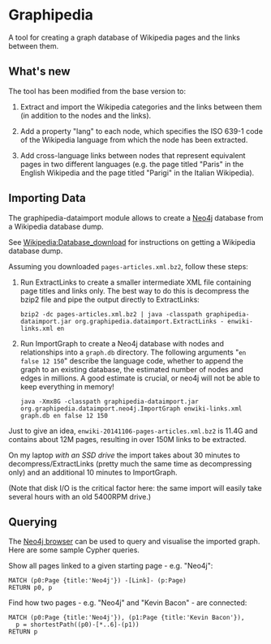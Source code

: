 Graphipedia
===========

A tool for creating a graph database of Wikipedia pages and the links between them.

What's new
--------------

The tool has been modified from the base version to:

1. Extract and import the Wikipedia categories and the links between them (in addition to the nodes and
the links).

2. Add a property "lang" to each node, which specifies the ISO 639-1 code of the Wikipedia language 
from which the node has been extracted.

3. Add cross-language links between nodes that represent equivalent pages in two different languages (e.g. the page titled "Paris" in the English Wikipedia and the page titled "Parigi" in the Italian Wikipedia).


Importing Data
--------------

The graphipedia-dataimport module allows to create a [Neo4j](http://neo4j.org)
database from a Wikipedia database dump.

See [Wikipedia:Database_download](http://en.wikipedia.org/wiki/Wikipedia:Database_download)
for instructions on getting a Wikipedia database dump.

Assuming you downloaded `pages-articles.xml.bz2`, follow these steps:

1.  Run ExtractLinks to create a smaller intermediate XML file containing page titles
    and links only. The best way to do this is decompress the bzip2 file and pipe the output directly to ExtractLinks:

    `bzip2 -dc pages-articles.xml.bz2 | java -classpath graphipedia-dataimport.jar org.graphipedia.dataimport.ExtractLinks - enwiki-links.xml en`

2.  Run ImportGraph to create a Neo4j database with nodes and relationships into
    a `graph.db` directory. The following arguments "`en false 12 150`" describe the
    language code, whether to append the graph to an existing database, the estimated
    number of nodes and edges in millions. A good estimate is crucial, or neo4j will
    not be able to keep everything in memory!

    `java -Xmx8G -classpath graphipedia-dataimport.jar org.graphipedia.dataimport.neo4j.ImportGraph enwiki-links.xml graph.db en false 12 150`

Just to give an idea, `enwiki-20141106-pages-articles.xml.bz2` is 11.4G and
contains about 12M pages, resulting in over 150M links to be extracted.

On my laptop _with an SSD drive_ the import takes about 30 minutes to decompress/ExtractLinks (pretty much the same time
as decompressing only) and an additional 10 minutes to ImportGraph.

(Note that disk I/O is the critical factor here: the same import will easily take several hours with an old 5400RPM drive.)

Querying
--------

The [Neo4j browser](http://blog.neo4j.org/2013/10/neo4j-200-m06-introducing-neo4js-browser.html) can be used to query and visualise
the imported graph. Here are some sample Cypher queries.

Show all pages linked to a given starting page - e.g. "Neo4j":

    MATCH (p0:Page {title:'Neo4j'}) -[Link]- (p:Page)
    RETURN p0, p

Find how two pages - e.g. "Neo4j" and "Kevin Bacon" - are connected:

    MATCH (p0:Page {title:'Neo4j'}), (p1:Page {title:'Kevin Bacon'}),
      p = shortestPath((p0)-[*..6]-(p1))
    RETURN p
